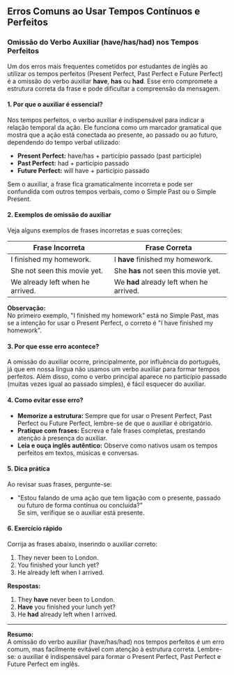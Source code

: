 
## Erros Comuns ao Usar Tempos Contínuos e Perfeitos

### Omissão do Verbo Auxiliar (have/has/had) nos Tempos Perfeitos

Um dos erros mais frequentes cometidos por estudantes de inglês ao utilizar os tempos perfeitos (Present Perfect, Past Perfect e Future Perfect) é a omissão do verbo auxiliar **have**, **has** ou **had**. Esse erro compromete a estrutura correta da frase e pode dificultar a compreensão da mensagem.

#### 1. **Por que o auxiliar é essencial?**

Nos tempos perfeitos, o verbo auxiliar é indispensável para indicar a relação temporal da ação. Ele funciona como um marcador gramatical que mostra que a ação está conectada ao presente, ao passado ou ao futuro, dependendo do tempo verbal utilizado:

- **Present Perfect:** have/has + particípio passado (past participle)
- **Past Perfect:** had + particípio passado
- **Future Perfect:** will have + particípio passado

Sem o auxiliar, a frase fica gramaticalmente incorreta e pode ser confundida com outros tempos verbais, como o Simple Past ou o Simple Present.

#### 2. **Exemplos de omissão do auxiliar**

Veja alguns exemplos de frases incorretas e suas correções:

| Frase Incorreta                | Frase Correta                        |
|---------------------------------|--------------------------------------|
| I finished my homework.         | I **have** finished my homework.     |
| She not seen this movie yet.    | She **has** not seen this movie yet. |
| We already left when he arrived.| We **had** already left when he arrived. |

**Observação:**  
No primeiro exemplo, "I finished my homework" está no Simple Past, mas se a intenção for usar o Present Perfect, o correto é "I have finished my homework".

#### 3. **Por que esse erro acontece?**

A omissão do auxiliar ocorre, principalmente, por influência do português, já que em nossa língua não usamos um verbo auxiliar para formar tempos perfeitos. Além disso, como o verbo principal aparece no particípio passado (muitas vezes igual ao passado simples), é fácil esquecer do auxiliar.

#### 4. **Como evitar esse erro?**

- **Memorize a estrutura:** Sempre que for usar o Present Perfect, Past Perfect ou Future Perfect, lembre-se de que o auxiliar é obrigatório.
- **Pratique com frases:** Escreva e fale frases completas, prestando atenção à presença do auxiliar.
- **Leia e ouça inglês autêntico:** Observe como nativos usam os tempos perfeitos em textos, músicas e conversas.

#### 5. **Dica prática**

Ao revisar suas frases, pergunte-se:  
- "Estou falando de uma ação que tem ligação com o presente, passado ou futuro de forma contínua ou concluída?"  
Se sim, verifique se o auxiliar está presente.

#### 6. **Exercício rápido**

Corrija as frases abaixo, inserindo o auxiliar correto:

1. They never been to London.
2. You finished your lunch yet?
3. He already left when I arrived.

**Respostas:**

1. They **have** never been to London.
2. **Have** you finished your lunch yet?
3. He **had** already left when I arrived.

---

**Resumo:**  
A omissão do verbo auxiliar (have/has/had) nos tempos perfeitos é um erro comum, mas facilmente evitável com atenção à estrutura correta. Lembre-se: o auxiliar é indispensável para formar o Present Perfect, Past Perfect e Future Perfect em inglês.
```
